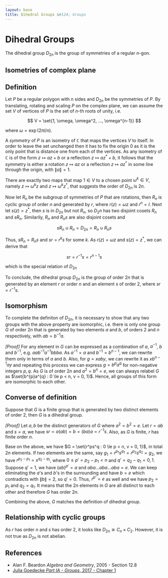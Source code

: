 ```yaml
---
layout: base
title: Dihedral Groups &#124; Groups
---
```


# Dihedral Groups

The dihedral group $D_{2n}$ is the group of symmetries of a regular $n$-gon.

## Isometries of complex plane

## Definition

Let $P$ be a regular polygon with $n$ sides and $D_{2n}$ be the symmetries of $P$.
By translating, rotating and scaling $P$ on the complex plane, we can assume the set $V$ of vertices of $P$ is the set of $n$-th roots of unity, i.e.

$$
V = \set{1, \omega, \omega^2, ..., \omega^{n-1}}
$$

where $\omega = \exp(2\pi i/n)$.

A _symmetry_ of $P$ is an isometry of $\mathbb{C}$ that maps the vertices $V$ to itself.
In order to leave the set unchanged then it has to fix the origin $0$ as it is the only point that is distance one from each of the vertices.
As any isometry of $\mathbb{C}$ is of the form $z \mapsto az + b$ or a reflection $z \mapsto az^{\ast} + b$,
it follows that the symmetry is either a rotation $z \mapsto az$ or a reflection $z \mapsto az^{\ast}$ in some line through the origin, with $\|a\| = 1$.

There are exactly two maps that map $1 \in V$ to a chosen point $\omega^k \in V$,
namely $z \mapsto \omega^kz$ and $z \mapsto \omega^kz^{\ast}$, that suggests the order of $D_{2n}$ is $2n$.

Now let $R_n$ be the subgroup of symmetries of $P$ that are rotations, then $R_n$ is cyclic group of order $n$ and generated by $r$, where $r(z) = \omega z$ and $r^n = I$.
Next let $s(z) = z^{\ast}$, then $s$ is in $D_{2n}$ but not $R_n$, so $D_2n$ has two disjoint cosets $R_n$ and $sR_n$. Similarily, $R_n$ and $R_ns$ are also disjoint cosets and

$$
sR_n \cup R_n = D_{2n} = R_n \cup R_ns
$$

Thus, $sR_n = R_ns$ and $sr = r^{k}s$ for some $k$. As $r(z) = \omega z$ and $s(z) = z^{\ast}$, we can derive that

$$
sr = r^{-1}s = r^{n-1}s
$$

which is the special relation of $D_{2n}$

To conclude, the dihedral group $D_{2n}$ is the group of order $2n$ that is generated by an element $r$ or order $n$ and an element $s$ of order $2$, where $sr = r^{-1}s$.

## Isomorphism

To complete the definiton of $D_{2n}$, it is necessary to show that any two groups with the above property are isomorphic, i.e.
there is only one group $G$ of order $2n$ that is generated by two elements $a$ and $b$, of orders $2$ and $n$ respectively, with $ab = b^{-1}a$.

_[Proof]_ For any element in $G$ can be expressed as a combination of $a$, $a^{-1}$, $b$ and $b^{-1}$, e.g. $aab^{-1}a^{-1}bbba$.
As $a^{-1} = a$ and $b^{-1} = b^{n-1}$, we can rewrite them only in terms of $a$ and $b$.
Also, for $g = xaby$, we can rewrite it as $xb^{n-1}ay$ and repeating this process we can express $g = b^{p}a^{q}$ for non-negative integers $p, q$.
As $G$ is of order $2n$ and $a^2 = b^n = e$, we can always relabel $G$ as $\set{b^{p}a^{q} : 0 \le p < n, v = 0, 1}$.
Hence, all groups of this form are isomorphic to each other.

## Converse of definition

Suppose that $G$ is a finite group that is generated by two distinct elements of order $2$, then $G$ is a dihedral group.

_[Proof]_ Let $a, b$ be the distinct generators of $G$ where $a^2 = b^2 = e$.
Let $r = ab$ and $s = a$, we have $sr = a(ab) = b = (ba)a = r^{-1}s$.
Also, as $G$ is finite, $r$ has finite order $n$.

Base on the above, we have $G = \set{r^ps^q : 0 \le p < n, v = 0, 1}$, in total $2n$ elements.
If two elements are the same, say $g_1 = r^{p_1}s^{q_1} = r^{p_2}s^{q_2} = g_2$, we have $r^{p_2 - p_1} = s^{q_2 - q_1}$, where $0 \le p' = p_2 - p_1 < n$ and $q' = q_2 - q_1 = 0, 1$.
Suppose $q' = 1$, we have $(ab)^{p'} = a$ and $aba...aba...aba = e$. We can keep eliminating the $a$'s and $b$'s in the surrounding and have $b = e$ which contradicts with $\|b\| = 2$, so $q' = 0$.
Thus, $r^{p'} = e$ as well and we have $p_2 = p_1$ and $q_2 = q_1$. It means that the $2n$ elements in $G$ are all distinct to each other and therefore $G$ has order $2n$.

Combining the above, $G$ matches the definition of dihedral group.

## Relationship with cyclic groups

As $r$ has order $n$ and $s$ has order $2$, it looks like $D_{2n} \cong C_n \times C_2$. However, it is not true as $D_{2n}$ is not abelian.

## References

* Alan F. Beardon _Algebra and Geometry_, 2005 - Section 12.8
* [Julia Goedecke _Part IA - Groups_, 2017 - Chapter 1](https://www.julia-goedecke.de/pdf/GroupsNotes.pdf)
